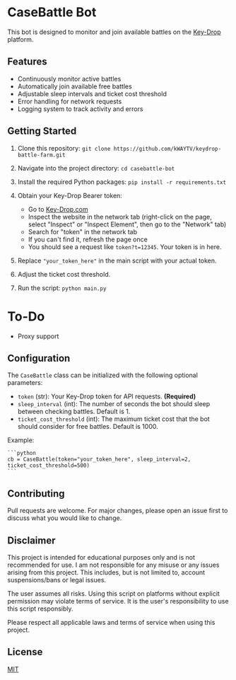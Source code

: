 # CaseBattle Bot

This bot is designed to monitor and join available battles on the [Key-Drop](https://kdrp2.com/CaseBattle/) platform.

## Features

- Continuously monitor active battles
- Automatically join available free battles
- Adjustable sleep intervals and ticket cost threshold
- Error handling for network requests
- Logging system to track activity and errors

## Getting Started

1. Clone this repository: `git clone https://github.com/kWAYTV/keydrop-battle-farm.git`
2. Navigate into the project directory: `cd casebattle-bot`
3. Install the required Python packages: `pip install -r requirements.txt`
4. Obtain your Key-Drop Bearer token:

   - Go to [Key-Drop.com](https://key-drop.com/)
   - Inspect the website in the network tab (right-click on the page, select "Inspect" or "Inspect Element", then go to the "Network" tab)
   - Search for "token" in the network tab
   - If you can't find it, refresh the page once
   - You should see a request like `token?t=12345`. Your token is in here.

5. Replace `"your_token_here"` in the main script with your actual token.
6. Adjust the ticket cost threshold.
7. Run the script: `python main.py`

# To-Do

- Proxy support

## Configuration

The `CaseBattle` class can be initialized with the following optional parameters:

- `token` (str): Your Key-Drop token for API requests. **(Required)**
- `sleep_interval` (int): The number of seconds the bot should sleep between checking battles. Default is 1.
- `ticket_cost_threshold` (int): The maximum ticket cost that the bot should consider for free battles. Default is 1000.

Example:

    ```python
    cb = CaseBattle(token="your_token_here", sleep_interval=2, ticket_cost_threshold=500)
    ```

## Contributing

Pull requests are welcome. For major changes, please open an issue first to discuss what you would like to change.

## Disclaimer

This project is intended for educational purposes only and is not recommended for use. I am not responsible for any misuse or any issues arising from this project. This includes, but is not limited to, account suspensions/bans or legal issues.

The user assumes all risks. Using this script on platforms without explicit permission may violate terms of service. It is the user's responsibility to use this script responsibly.

Please respect all applicable laws and terms of service when using this project.

## License

[MIT](https://github.com/kWAYTV/keydrop-battle-farm/blob/main/LICENSE)
